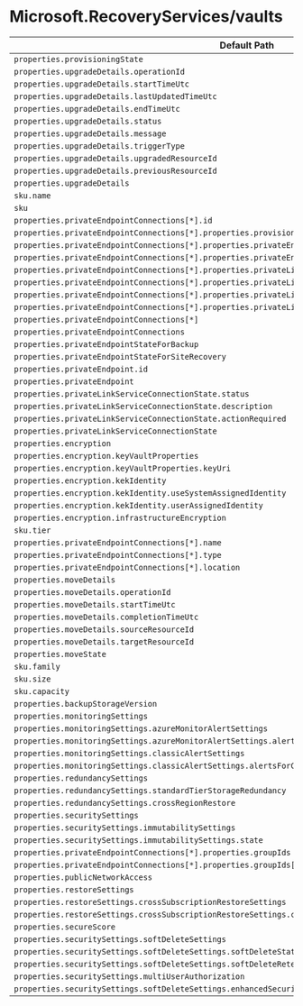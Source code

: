 # Microsoft.RecoveryServices/vaults

| Default Path | Alias |
|---|---|
| `properties.provisioningState` | `Microsoft.RecoveryServices/vaults/provisioningState` |
| `properties.upgradeDetails.operationId` | `Microsoft.RecoveryServices/vaults/upgradeDetails.operationId` |
| `properties.upgradeDetails.startTimeUtc` | `Microsoft.RecoveryServices/vaults/upgradeDetails.startTimeUtc` |
| `properties.upgradeDetails.lastUpdatedTimeUtc` | `Microsoft.RecoveryServices/vaults/upgradeDetails.lastUpdatedTimeUtc` |
| `properties.upgradeDetails.endTimeUtc` | `Microsoft.RecoveryServices/vaults/upgradeDetails.endTimeUtc` |
| `properties.upgradeDetails.status` | `Microsoft.RecoveryServices/vaults/upgradeDetails.status` |
| `properties.upgradeDetails.message` | `Microsoft.RecoveryServices/vaults/upgradeDetails.message` |
| `properties.upgradeDetails.triggerType` | `Microsoft.RecoveryServices/vaults/upgradeDetails.triggerType` |
| `properties.upgradeDetails.upgradedResourceId` | `Microsoft.RecoveryServices/vaults/upgradeDetails.upgradedResourceId` |
| `properties.upgradeDetails.previousResourceId` | `Microsoft.RecoveryServices/vaults/upgradeDetails.previousResourceId` |
| `properties.upgradeDetails` | `Microsoft.RecoveryServices/vaults/upgradeDetails` |
| `sku.name` | `Microsoft.RecoveryServices/vaults/sku.name` |
| `sku` | `Microsoft.RecoveryServices/vaults/sku` |
| `properties.privateEndpointConnections[*].id` | `Microsoft.RecoveryServices/vaults/privateEndpointConnections[*].id` |
| `properties.privateEndpointConnections[*].properties.provisioningState` | `Microsoft.RecoveryServices/vaults/privateEndpointConnections[*].provisioningState` |
| `properties.privateEndpointConnections[*].properties.privateEndpoint.id` | `Microsoft.RecoveryServices/vaults/privateEndpointConnections[*].privateEndpoint.id` |
| `properties.privateEndpointConnections[*].properties.privateEndpoint` | `Microsoft.RecoveryServices/vaults/privateEndpointConnections[*].privateEndpoint` |
| `properties.privateEndpointConnections[*].properties.privateLinkServiceConnectionState.status` | `Microsoft.RecoveryServices/vaults/privateEndpointConnections[*].privateLinkServiceConnectionState.status` |
| `properties.privateEndpointConnections[*].properties.privateLinkServiceConnectionState.description` | `Microsoft.RecoveryServices/vaults/privateEndpointConnections[*].privateLinkServiceConnectionState.description` |
| `properties.privateEndpointConnections[*].properties.privateLinkServiceConnectionState.actionsRequired` | `Microsoft.RecoveryServices/vaults/privateEndpointConnections[*].privateLinkServiceConnectionState.actionsRequired` |
| `properties.privateEndpointConnections[*].properties.privateLinkServiceConnectionState` | `Microsoft.RecoveryServices/vaults/privateEndpointConnections[*].privateLinkServiceConnectionState` |
| `properties.privateEndpointConnections[*]` | `Microsoft.RecoveryServices/vaults/privateEndpointConnections[*]` |
| `properties.privateEndpointConnections` | `Microsoft.RecoveryServices/vaults/privateEndpointConnections` |
| `properties.privateEndpointStateForBackup` | `Microsoft.RecoveryServices/vaults/privateEndpointStateForBackup` |
| `properties.privateEndpointStateForSiteRecovery` | `Microsoft.RecoveryServices/vaults/privateEndpointStateForSiteRecovery` |
| `properties.privateEndpoint.id` | `Microsoft.RecoveryServices/vaults/privateEndpointConnections.privateEndpoint.id` |
| `properties.privateEndpoint` | `Microsoft.RecoveryServices/vaults/privateEndpointConnections.privateEndpoint` |
| `properties.privateLinkServiceConnectionState.status` | `Microsoft.RecoveryServices/vaults/privateEndpointConnections.privateLinkServiceConnectionState.status` |
| `properties.privateLinkServiceConnectionState.description` | `Microsoft.RecoveryServices/vaults/privateEndpointConnections.privateLinkServiceConnectionState.description` |
| `properties.privateLinkServiceConnectionState.actionRequired` | `Microsoft.RecoveryServices/vaults/privateEndpointConnections.privateLinkServiceConnectionState.actionRequired` |
| `properties.privateLinkServiceConnectionState` | `Microsoft.RecoveryServices/vaults/privateEndpointConnections.privateLinkServiceConnectionState` |
| `properties.encryption` | `Microsoft.RecoveryServices/vaults/encryption` |
| `properties.encryption.keyVaultProperties` | `Microsoft.RecoveryServices/vaults/encryption.keyVaultProperties` |
| `properties.encryption.keyVaultProperties.keyUri` | `Microsoft.RecoveryServices/vaults/encryption.keyVaultProperties.keyUri` |
| `properties.encryption.kekIdentity` | `Microsoft.RecoveryServices/vaults/encryption.kekIdentity` |
| `properties.encryption.kekIdentity.useSystemAssignedIdentity` | `Microsoft.RecoveryServices/vaults/encryption.kekIdentity.useSystemAssignedIdentity` |
| `properties.encryption.kekIdentity.userAssignedIdentity` | `Microsoft.RecoveryServices/vaults/encryption.kekIdentity.userAssignedIdentity` |
| `properties.encryption.infrastructureEncryption` | `Microsoft.RecoveryServices/vaults/encryption.infrastructureEncryption` |
| `sku.tier` | `Microsoft.RecoveryServices/vaults/sku.tier` |
| `properties.privateEndpointConnections[*].name` | `Microsoft.RecoveryServices/vaults/privateEndpointConnections[*].name` |
| `properties.privateEndpointConnections[*].type` | `Microsoft.RecoveryServices/vaults/privateEndpointConnections[*].type` |
| `properties.privateEndpointConnections[*].location` | `Microsoft.RecoveryServices/vaults/privateEndpointConnections[*].location` |
| `properties.moveDetails` | `Microsoft.RecoveryServices/vaults/moveDetails` |
| `properties.moveDetails.operationId` | `Microsoft.RecoveryServices/vaults/moveDetails.operationId` |
| `properties.moveDetails.startTimeUtc` | `Microsoft.RecoveryServices/vaults/moveDetails.startTimeUtc` |
| `properties.moveDetails.completionTimeUtc` | `Microsoft.RecoveryServices/vaults/moveDetails.completionTimeUtc` |
| `properties.moveDetails.sourceResourceId` | `Microsoft.RecoveryServices/vaults/moveDetails.sourceResourceId` |
| `properties.moveDetails.targetResourceId` | `Microsoft.RecoveryServices/vaults/moveDetails.targetResourceId` |
| `properties.moveState` | `Microsoft.RecoveryServices/vaults/moveState` |
| `sku.family` | `Microsoft.RecoveryServices/vaults/sku.family` |
| `sku.size` | `Microsoft.RecoveryServices/vaults/sku.size` |
| `sku.capacity` | `Microsoft.RecoveryServices/vaults/sku.capacity` |
| `properties.backupStorageVersion` | `Microsoft.RecoveryServices/vaults/backupStorageVersion` |
| `properties.monitoringSettings` | `Microsoft.RecoveryServices/vaults/monitoringSettings` |
| `properties.monitoringSettings.azureMonitorAlertSettings` | `Microsoft.RecoveryServices/vaults/monitoringSettings.azureMonitorAlertSettings` |
| `properties.monitoringSettings.azureMonitorAlertSettings.alertsForAllJobFailures` | `Microsoft.RecoveryServices/vaults/monitoringSettings.azureMonitorAlertSettings.alertsForAllJobFailures` |
| `properties.monitoringSettings.classicAlertSettings` | `Microsoft.RecoveryServices/vaults/monitoringSettings.classicAlertSettings` |
| `properties.monitoringSettings.classicAlertSettings.alertsForCriticalOperations` | `Microsoft.RecoveryServices/vaults/monitoringSettings.classicAlertSettings.alertsForCriticalOperations` |
| `properties.redundancySettings` | `Microsoft.RecoveryServices/vaults/redundancySettings` |
| `properties.redundancySettings.standardTierStorageRedundancy` | `Microsoft.RecoveryServices/vaults/redundancySettings.standardTierStorageRedundancy` |
| `properties.redundancySettings.crossRegionRestore` | `Microsoft.RecoveryServices/vaults/redundancySettings.crossRegionRestore` |
| `properties.securitySettings` | `Microsoft.RecoveryServices/vaults/securitySettings` |
| `properties.securitySettings.immutabilitySettings` | `Microsoft.RecoveryServices/vaults/securitySettings.immutabilitySettings` |
| `properties.securitySettings.immutabilitySettings.state` | `Microsoft.RecoveryServices/vaults/securitySettings.immutabilitySettings.state` |
| `properties.privateEndpointConnections[*].properties.groupIds` | `Microsoft.RecoveryServices/vaults/privateEndpointConnections[*].groupIds` |
| `properties.privateEndpointConnections[*].properties.groupIds[*]` | `Microsoft.RecoveryServices/vaults/privateEndpointConnections[*].groupIds[*]` |
| `properties.publicNetworkAccess` | `Microsoft.RecoveryServices/vaults/publicNetworkAccess` |
| `properties.restoreSettings` | `Microsoft.RecoveryServices/vaults/restoreSettings` |
| `properties.restoreSettings.crossSubscriptionRestoreSettings` | `Microsoft.RecoveryServices/vaults/restoreSettings.crossSubscriptionRestoreSettings` |
| `properties.restoreSettings.crossSubscriptionRestoreSettings.crossSubscriptionRestoreState` | `Microsoft.RecoveryServices/vaults/restoreSettings.crossSubscriptionRestoreSettings.crossSubscriptionRestoreState` |
| `properties.secureScore` | `Microsoft.RecoveryServices/vaults/secureScore` |
| `properties.securitySettings.softDeleteSettings` | `Microsoft.RecoveryServices/vaults/securitySettings.softDeleteSettings` |
| `properties.securitySettings.softDeleteSettings.softDeleteState` | `Microsoft.RecoveryServices/vaults/securitySettings.softDeleteSettings.softDeleteState` |
| `properties.securitySettings.softDeleteSettings.softDeleteRetentionPeriodInDays` | `Microsoft.RecoveryServices/vaults/securitySettings.softDeleteSettings.softDeleteRetentionPeriodInDays` |
| `properties.securitySettings.multiUserAuthorization` | `Microsoft.RecoveryServices/vaults/securitySettings.multiUserAuthorization` |
| `properties.securitySettings.softDeleteSettings.enhancedSecurityState` | `Microsoft.RecoveryServices/vaults/securitySettings.softDeleteSettings.enhancedSecurityState` |

